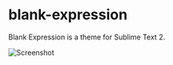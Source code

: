 blank-expression
================

Blank Expression is a theme for Sublime Text 2.

![Screenshot](https://raw2.github.com/pidg/blank-expression/master/blankexp.png)
